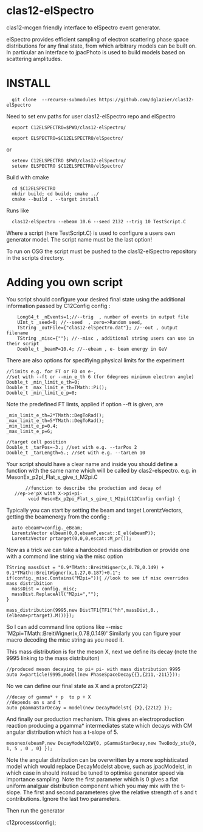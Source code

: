 # clas12-elSpectro
clas12-mcgen friendly interface to elSpectro event generator.

elSpectro provides efficient sampling of electron scattering phase space
distributions for any final state, from which arbitrary models can be built on.
In particular an interface to jpacPhoto is used to build models
based on scattering amplitudes.


# INSTALL

      git clone  --recurse-submodules https://github.com/dglazier/clas12-elSpectro

Need to set env paths for user clas12-elSpectro repo and elSpectro

      export C12ELSPECTRO=$PWD/clas12-elSpectro/
      
      export ELSPECTRO=$C12ELSPECTRO/elSpectro/

or

      setenv C12ELSPECTRO $PWD/clas12-elSpectro/
      setenv ELSPECTRO $C12ELSPECTRO/elSpectro/

Build with cmake


      cd $C12ELSPECTRO
      mkdir build; cd build; cmake ../
      cmake --build . --target install

Runs like

      clas12-elSpectro --ebeam 10.6 --seed 2132 --trig 10 TestScript.C

Where a script (here TestScript.C) is used to configure a users
own generator model. The script name must be the last option!

To run on OSG the script must be pushed to the clas12-elSpectro repository in the scripts directory.


# Adding you own script

You script should configure your desired final state using the additional
information passed by C12Config config :

	    Long64_t _nEvents=1;//--trig  , number of events in output file
  	    UInt_t _seed=0; //--seed  , zero=>Random seed, 
	    TString _outFile={"clas12-elSpectro.dat"}; //--out , output filename
	    TString _misc={""}; //--misc , additional string users can use in their script
	    Double_t _beamP=10.4; //--ebeam , e- beam energy in GeV

There are also options for specifiying physical limits for the experiment

    //limits e.g. for FT or FD on e-,
    //set with --ft or --min_e_th 6 (for 6degrees minimum electron angle)
    Double_t _min_limit_e_th=0;
    Double_t _max_limit_e_th=TMath::Pi();
    Double_t _min_limit_e_p=0;

Note the predefined FT limts, applied if option --ft is given, are

    _min_limit_e_th=2*TMath::DegToRad();
    _max_limit_e_th=5*TMath::DegToRad();
    _min_limit_e_p=0.4;
    _max_limit_e_p=6;

    //target cell position
    Double_t _tarPos=-3.; //set with e.g. --tarPos 2
    Double_t _tarLength=5.; //set with e.g. --tarLen 10

Your script should have a clear name and inside you should define a function with the same name which will be called by clas2-elspectro. e.g. in MesonEx_p2pi_Flat_s_give_t_M2pi.C

           //function to describe the production and decay of
	   //ep->e'pX with X->pi+pi-
     	    void MesonEx_p2pi_Flat_s_give_t_M2pi(C12Config config) {

Typically you can start by setting the beam and target LorentzVectors, getting the beamenergy from the config :

	  auto ebeamP=config._eBeam;
	  LorentzVector elbeam(0,0,ebeamP,escat::E_el(ebeamP));
	  LorentzVector prtarget(0,0,0,escat::M_pr());

Now as a trick we can take a hardcoded mass distribution or provide one with a commond line string via the misc option

    TString massDist = "0.9*TMath::BreitWigner(x,0.78,0.149) + 0.1*TMath::BreitWigner(x,1.27,0.187)+0.1";
    if(config._misc.Contains("M2pi=")){ //look to see if misc overrides mass distribition
      massDist = config._misc;
      massDist.ReplaceAll("M2pi=","");
    }

    mass_distribution(9995,new DistTF1{TF1("hh",massDist,0.,(elbeam+prtarget).M())});

So I can add command line options like --misc 'M2pi=TMath::BreitWigner(x,0.78,0.149)'  Similarly you can figure your macro decoding the misc string as you need it.

This mass distribution is for the meson X, next we define its decay (note the 9995 linking to the mass distribuiton)

    //produced meson decaying to pi+ pi- with mass distribution 9995
    auto X=particle(9995,model(new PhaseSpaceDecay{{},{211,-211}}));

No we can define our final state as X and a proton(2212)

    //decay of gamma* + p  to p + X
    //depends on s and t
    auto pGammaStarDecay = model(new DecayModelst{ {X},{2212} });

And finally our production mechanism. This gives an electroproduction reaction producing a pgamma* intermediates state which decays with CM angular distribution which has a t-slope of 5.

    mesonex(ebeamP,new DecayModelQ2W{0, pGammaStarDecay,new TwoBody_stu{0, 1, 5 , 0 , 0} });

Note the angular distribution can be overwritten by a more sophisticated model which would replace DecayModelst above, such as jpacModelst, in which case in should instead be tuned to optimise generator speed via importance sampling. Note the first parameter which is 0 gives a flat uniform analguar distribution component which you may mix with the t-slope. The first and second parameteres give the relative strength of s and t contributions. Ignore the last two parameters.

Then run the generator


  c12process(config);


